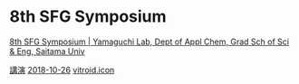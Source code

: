 # 8th SFG Symposium

[8th SFG Symposium | Yamaguchi Lab, Dept of Appl Chem, Grad Sch of Sci & Eng, Saitama Univ](http://www.apc.saitama-u.ac.jp/physchem/PhysChemLab/Sandvox/8th-sfg-symposium.html)

[講演](講演.md)  [2018-10-26](2018-10-26.md) [vitroid.icon](vitroid.icon.md)




